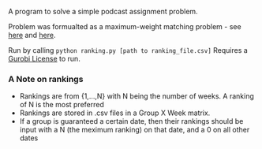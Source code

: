 A program to solve a simple podcast assignment problem. 

Problem was formualted as a maximum-weight matching problem - see [here](https://en.wikipedia.org/wiki/Assignment_problem#Solution_by_linear_programming) and [here](https://en.wikipedia.org/wiki/Maximum_weight_matching).

Run by calling `python ranking.py [path to ranking_file.csv]` Requires a [Gurobi License](https://www.gurobi.com/academia/academic-program-and-licenses/) to run.

### A Note on rankings
- Rankings are from {1,...,N} with N being the number of weeks. A ranking of N is the most preferred 
- Rankings are stored in .csv files in a Group X Week matrix.
- If a group is guaranteed a certain date, then their rankings should be input with a N (the meximum ranking) on that date, and a 0 on all other dates

